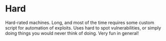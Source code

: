 # Hard

Hard-rated machines. Long, and most of the time requires some custom script for automation of exploits. Uses hard to spot vulnerabilities, or simply doing things you would never think of doing. Very fun in general!&#x20;
